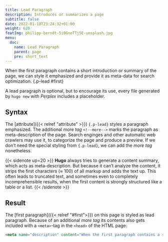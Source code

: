 ```yaml
---
title: Lead Paragraph
description: Introduces or summarizes a page
subtitle: false
date: 2022-01-18T23:24:32+01:00 
weight: 620
featImg: philipp-berndt-5i0GnoTTjSE-unsplash.jpg
menu:
  doc:
    name: Lead Paragraph
    parent: page
    pre: short_text
---
```


When the first paragraph contains a short introduction or summary of the page, we can style it emphasized and provide it as meta-data for search optimization.
{.p-lead #first} <!--more-->

A lead paragraph is optional, but to encourage its use, every file generated by `hugo new` with _Perplex_ includes a placeholder.  

## Syntax
The [attribute]({{< relref "attribute" >}}) `{.p-lead}` styles a paragraph emphasized. The additional _more tag_ `<!--more-->` marks the paragraph as meta-description of the page. Search enginges and other automatic web crawlers may use it, to categorize the page and produce a preview. If we don’t need the special styling from `{.p-lead}`, we can add the _more tag_ nonetheless.

{{< sidenote up=20 >}}
**Hugo** always tries to generate a content summary, which acts as meta-description. But because it can’t analyze the content, it strips the first characters (&approx; 100) of all markup and adds the text up. This often leads to truncated text, and sometimes even to completely incomprehensible results, when the first content is strongly structured like a table or a list.
{{< /sidenote >}}

## Result
The [first paragraph]({{< relref "#first">}}) on this page is styled as lead paragraph. Because of an additional _more tag_ its contents also gets included with a `<meta>`-tag in the `<head>` of the HTML page:

```html
<meta name="description" content="When the first paragraph contains a short introduction or summary of the page, we can style it emphasized and provide it as meta-data for search optimization.">
```
